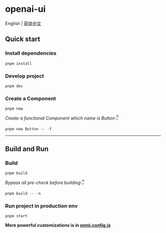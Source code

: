 # openai-ui

English | [简体中文](./README.zh-CN.md)

## Quick start
### Install dependencies
```shell
pnpm install
```

### Develop project
```shell
pnpm dev
```

### Create a Component

```shell
pnpm new
```

*Create a functional Component which name is Button👇*
```shell
pnpm new Button -- -f
```

---

## Build and Run
### Build
```shell
pnpm build
```

*Bypass all pre-check before building👇*
```shell
pnpm build -- -n
```

### Run project in production env
```shell
pnpm start
```

**More powerful customizations is in [omni.config.js](https://github.com/omni-door/cli/blob/master/docs/OMNI.md)**
